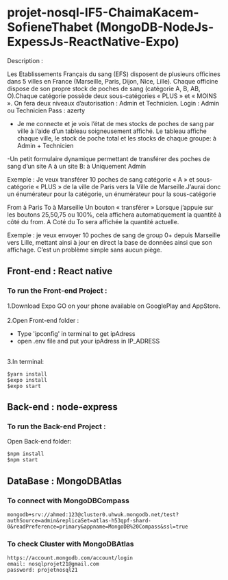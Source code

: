 # projet-nosql-IF5-ChaimaKacem-SofieneThabet (MongoDB-NodeJs-ExpessJs-ReactNative-Expo)

Description : 

Les Etablissements Français du sang (EFS) disposent de plusieurs officines dans 5 villes en France (Marseille, Paris, Dijon, Nice, Lille).
Chaque officine dispose de son propre stock de poches de sang (catégorie A, B, AB, O).Chaque catégorie possède deux sous-catégories « PLUS » et « MOINS ».
On fera deux niveaux d’autorisation : Admin et Technicien.
Login : Admin ou Technicien
Pass : azerty
- Je me connecte et je vois l’état de mes stocks de poches de sang par ville à l’aide d’un tableau soigneusement affiché. Le tableau affiche chaque ville, le stock de poche total et les stocks de chaque groupe: à Admin + Technicien

-Un petit formulaire dynamique permettant de transférer des poches de sang d’un site A à un site B: à Uniquement Admin

Exemple :
Je veux transférer 10 poches de sang catégorie « A » et sous-catégorie « PLUS » de la ville de Paris vers la Ville de Marseille.J’aurai donc un énumérateur pour la catégorie, un énumérateur pour la sous-catégorie

From à Paris
To à Marseille
Un bouton « transférer »
Lorsque j’appuie sur les boutons 25,50,75 ou 100%, cela affichera automatiquement la quantité à côté du from. A Coté du To sera affichée la quantité actuelle. 

Exemple :
je veux envoyer 10 poches de sang de group 0+ depuis Marseille vers Lille, mettant ainsi à jour en direct la base de données ainsi que son affichage. C’est un problème simple sans aucun piège.

## Front-end : React native
### To run the Front-end Project :

1.Download Expo GO on your phone available on GooglePlay and AppStore.<br />
<br />
2.Open Front-end folder :<br />
- Type 'ipconfig' in terminal to get ipAdress
- open .env file and put your ipAdress in IP_ADRESS

<br />3.In terminal:
```
$yarn install
$expo install
$expo start
```

## Back-end : node-express
### To run the Back-end Project :

Open Back-end folder:
```
$npm install
$npm start
```
## DataBase : MongoDBAtlas

### To connect with MongoDBCompass
```
mongodb+srv://ahmed:123@cluster0.uhwuk.mongodb.net/test?authSource=admin&replicaSet=atlas-h53qpf-shard-0&readPreference=primary&appname=MongoDB%20Compass&ssl=true
```
### To check Cluster with MongoDBAtlas
```
https://account.mongodb.com/account/login
email: nosqlprojet21@gmail.com
password: projetnosql21
```


 


